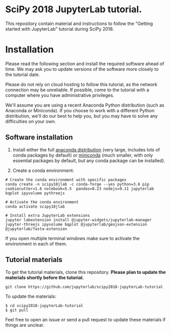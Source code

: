 # SciPy 2018 JupyterLab tutorial.

This repository contain material and instructions to follow the "Getting started with JupyterLab" tutorial during SciPy 2018.

# Installation

Please read the following section and install the required software ahead of
time. We may ask you to update versions of the software more closely to the
tutorial date.

Please do not rely on cloud hosting to follow this tutorial, as the network
connection may be unreliable. If possible, come to the tutorial with a computer
where you have administrative privileges.

We'll assume you are using a recent Anaconda Python distribution (such as Anaconda or
Miniconda). If you choose to work with a different Python distribution, we'll do
our best to help you, but you may have to solve any difficulties on your own.

## Software installation

1. Install either the full [anaconda
   distribution](https://www.anaconda.com/download/) (very large, includes lots
   of conda packages by default) or
   [miniconda](https://conda.io/miniconda.html) (much smaller, with only
   essential packages by default, but any conda package can be installed).

2. Create a conda environment:

```
# Create the conda environment with specific packages
conda create -n scipy18jlab -c conda-forge --yes python=3.6 pip cookiecutter=1.6 notebook=5.5  pandas=0.23 nodejs=9.11 jupyterlab bqplot ipyvolume pythreejs

# Activate the conda environment
conda activate scipy18jlab

# Install extra JupyterLab extensions
jupyter labextension install @jupyter-widgets/jupyterlab-manager jupyter-threejs ipyvolume bqplot @jupyterlab/geojson-extension @jupyterlab/fasta-extension
```

If you open multiple terminal windows make sure to activate the environment in each of them.

## Tutorial materials

To get the tutorial materials, clone this repository. **Please plan to update the materials shortly before the tutorial.**

```
git clone https://github.com/jupyterlab/scipy2018-jupyterLab-tutorial
```

To update the materials:
```
$ cd scipy2018-jupyterLab-tutorial
$ git pull
```

Feel free to open an issue or send a pull request to update these materials if things are unclear.
